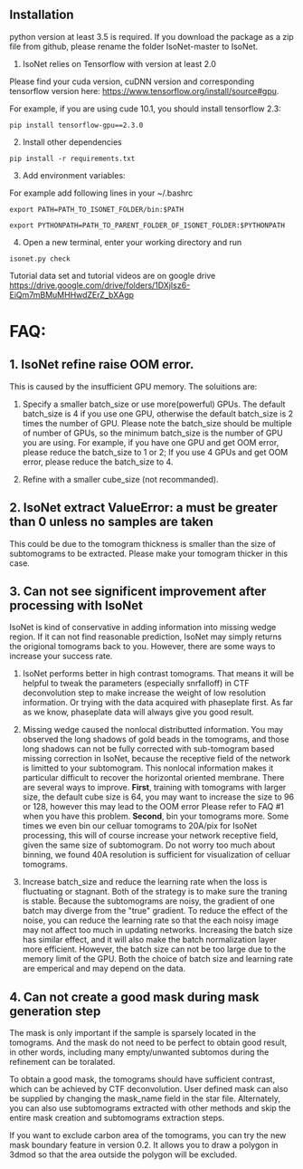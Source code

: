 ## Installation
python version at least 3.5 is required. If you download the package as a zip file from github, please rename the folder IsoNet-master to IsoNet.

1.  IsoNet relies on Tensorflow with version at least 2.0

Please find your cuda version, cuDNN version and corresponding tensorflow version here: https://www.tensorflow.org/install/source#gpu. 

For example, if you are using cude 10.1, you should install tensorflow 2.3:
```
pip install tensorflow-gpu==2.3.0
```

2.  Install other dependencies

```
pip install -r requirements.txt
```
3.  Add environment variables: 

For example add following lines in your ~/.bashrc
```
export PATH=PATH_TO_ISONET_FOLDER/bin:$PATH 

export PYTHONPATH=PATH_TO_PARENT_FOLDER_OF_ISONET_FOLDER:$PYTHONPATH 
```
4. Open a new terminal, enter your working directory and run 
```
isonet.py check
```

Tutorial data set and tutorial videos are on google drive https://drive.google.com/drive/folders/1DXjIsz6-EiQm7mBMuMHHwdZErZ_bXAgp

# FAQ:
## 1. IsoNet refine raise OOM error.

This is caused by the insufficient GPU memory.
The soluitions are:
1. Specify a smaller batch\_size or use more(powerful) GPUs. The default batch\_size is 4 if you use one GPU, otherwise the default batch\_size is 2 times the number of GPU. Please note the batch_size should be multiple of number of GPUs, so the minimum batch\_size is the number of GPU you are using.
For example, if you have one GPU and get OOM error, please reduce the batch\_size to 1 or 2; If you use 4 GPUs and get OOM error, please reduce the batch\_size to 4.

2. Refine with a smaller cube\_size (not recommanded).

## 2.  IsoNet extract ValueError: a must be greater than 0 unless no samples are taken
This could be due to the tomogram thickness is smaller than the size of subtomograms to be extracted. Please make your tomogram thicker in this case.

## 3. Can not see significent improvement after processing with IsoNet
IsoNet is kind of conservative in adding information into missing wedge region. If it can not find reasonable prediction, IsoNet may simply returns the origional tomograms back to you. 
However, there are some ways to increase your success rate.
1. IsoNet performs better in high contrast tomograms. That means it will be helpful to tweak the parameters (especially snrfalloff) in CTF deconvolution step to make increase the weight of low resolution information. Or trying with the data acquired with phaseplate first. As far as we know, phaseplate data will always give you good result.

2. Missing wedge caused the nonlocal distributted information. You may observed the long shadows of gold beads in the tomograms, and those long shadows can not be fully corrected with sub-tomogram based missing correction in IsoNet, because the receptive field of the network is limitted to your subtomogram. This nonlocal information makes it particular difficult to recover the horizontal oriented membrane. There are several ways to improve. **First**, training with tomograms with larger size, the default cube size is 64, you may want to increase the size to 96 or 128, however this may lead to the OOM error Please refer to FAQ #1 when you have this problem. **Second**, bin your tomograms more. Some times we even bin our celluar tomograms to 20A/pix for IsoNet processing, this will of course increase your network receptive field, given the same size of subtomogram. Do not worry too much about binning, we found 40A resolution is sufficient for visualization of celluar tomograms. 

3. Increase batch_size and reduce the learning rate when the loss is fluctuating or stagnant. Both of the strategy is to make sure the traning is stable. Because the subtomograms are noisy, the gradient of one batch may diverge from the "true" gradient. To reduce the effect of the noise, you can reduce the learning rate so that the each noisy image may not affect too much in updating networks. Increasing the batch size has similar effect, and it will also make the batch normalization layer more efficient. However, the batch size can not be too large due to the memory limit of the GPU. Both the choice of batch size and learning rate are emperical and may depend on the data. 
## 4. Can not create a good mask during mask generation step
The mask is only important if the sample is sparsely located in the tomograms. And the mask do not need to be perfect to obtain good result, in other words, including many empty/unwanted subtomos during the refinement can be toralated. 

To obtain a good mask, the tomograms should have sufficient contrast, which can be achieved by CTF deconvolution. User defined mask can also be supplied by changing the mask_name field in the star file. Alternately, you can also use subtomograms extracted with other methods and skip the entire mask creation and subtomograms extraction steps.

If you want to exclude carbon area of the tomograms, you can try the new mask boundary feature in version 0.2. It allows you to draw a polygon in 3dmod so that the area outside the polygon will be excluded.